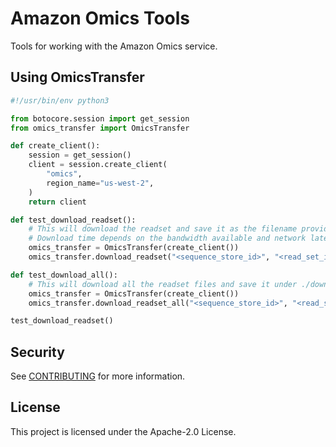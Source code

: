 # Amazon Omics Tools

Tools for working with the Amazon Omics service.

## Using OmicsTransfer

```python
#!/usr/bin/env python3

from botocore.session import get_session
from omics_transfer import OmicsTransfer

def create_client():
    session = get_session()
    client = session.create_client(
        "omics",
        region_name="us-west-2",
    )
    return client

def test_download_readset():
    # This will download the readset and save it as the filename provided
    # Download time depends on the bandwidth available and network latency
    omics_transfer = OmicsTransfer(create_client())
    omics_transfer.download_readset("<sequence_store_id>", "<read_set_id>", "<file_name>")

def test_download_all():
    # This will download all the readset files and save it under ./download_all_directory/
    omics_transfer = OmicsTransfer(create_client())
    omics_transfer.download_readset_all("<sequence_store_id>", "<read_set_id>", "./download_all_directory/")

test_download_readset()
```

## Security

See [CONTRIBUTING](CONTRIBUTING.md#security-issue-notifications) for more information.

## License

This project is licensed under the Apache-2.0 License.
